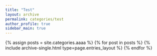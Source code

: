 ```yaml
---
title: "Test"
layout: archive
permalink: categories/test
author_profile: true
sidebar_main: true
---
```


{% assign posts = site.categories.aaaa %}
{% for post in posts %} {% include archive-single.html type=page.entries_layout %} {% endfor %}